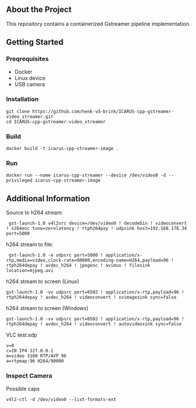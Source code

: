 ## About the Project
This repository contains a containerized Gstreamer pipeline implementation.

## Getting Started

### Preqrequisites
- Docker
- Linux device
- USB camera

### Installation
```
git clone https://github.com/henk-vd-brink/ICARUS-cpp-gstreamer-video_streamer.git
cd ICARUS-cpp-gstreamer-video_streamer
```

### Build
```
docker build -t icarus-cpp-streamer-image .
```

### Run
```
docker run --name icarus-cpp-streamer --device /dev/video0 -d --privileged icarus-cpp-streamer-image
```

## Additional Information

Source to h264 stream:
```
 gst-launch-1.0 v4l2src device=/dev/video0 ! decodebin ! videoconvert ! x264enc tune=zerolatency ! rtph264pay ! udpsink host=192.168.178.34 port=5000
```
 
h264 stream to file:
```
 gst-launch-1.0 -e udpsrc port=5000 ! application/x-rtp,media=video,clock-rate=90000,encoding-name=H264,payload=96 ! rtph264depay ! avdec_h264 ! jpegenc ! avimux ! filesink location=mjpeg.avi
```

h264 stream to screen (Linux)
```
gst-launch-1.0 -vv udpsrc port=6502 ! application/x-rtp,payload=96 ! rtph264depay ! avdec_h264 ! videoconvert ! xvimagesink sync=false
```

h264 stream to screen (Windows)
```
gst-launch-1.0 -vv udpsrc port=6502 ! application/x-rtp,payload=96 ! rtph264depay ! avdec_h264 ! videoconvert ! autovideosink sync=false
```

VLC test.sdp
```
v=0
c=IN IP4 127.0.0.1
m=video 3100 RTP/AVP 96 
a=rtpmap:96 H264/90000
```



### Inspect Camera

Possible caps
```
v4l2-ctl -d /dev/video0 --list-formats-ext
```
